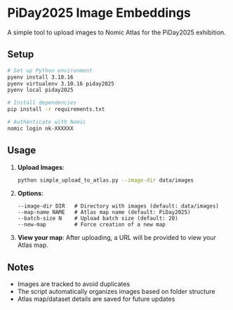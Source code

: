 # PiDay2025 Image Embeddings

A simple tool to upload images to Nomic Atlas for the PiDay2025 exhibition.

## Setup

```bash
# Set up Python environment
pyenv install 3.10.16
pyenv virtualenv 3.10.16 piday2025
pyenv local piday2025

# Install dependencies
pip install -r requirements.txt

# Authenticate with Nomic
nomic login nk-XXXXXX
```

## Usage

1. **Upload Images**:
   ```bash
   python simple_upload_to_atlas.py --image-dir data/images
   ```

2. **Options**:
   ```
   --image-dir DIR   # Directory with images (default: data/images)
   --map-name NAME   # Atlas map name (default: PiDay2025)
   --batch-size N    # Upload batch size (default: 20)
   --new-map         # Force creation of a new map
   ```

3. **View your map**: After uploading, a URL will be provided to view your Atlas map.

## Notes

- Images are tracked to avoid duplicates
- The script automatically organizes images based on folder structure
- Atlas map/dataset details are saved for future updates